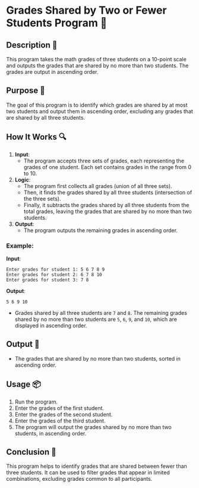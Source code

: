 # Grades Shared by Two or Fewer Students Program 📝

## Description 📝

This program takes the math grades of three students on a 10-point scale and outputs the grades that are shared by no more than two students.
The grades are output in ascending order.

## Purpose 🎯

The goal of this program is to identify which grades are shared by at most two students and output them in ascending order, excluding any grades that are shared by all three students.

## How It Works 🔍

1. **Input**:
    - The program accepts three sets of grades, each representing the grades of one student. Each set contains grades in the range from 0 to 10.
2. **Logic**:
    - The program first collects all grades (union of all three sets).
    - Then, it finds the grades shared by all three students (intersection of the three sets).
    - Finally, it subtracts the grades shared by all three students from the total grades, leaving the grades that are shared by no more than two students.
3. **Output**:
    - The program outputs the remaining grades in ascending order.

### Example:

**Input**:

```
Enter grades for student 1: 5 6 7 8 9
Enter grades for student 2: 6 7 8 10
Enter grades for student 3: 7 8
```

**Output**:

```
5 6 9 10
```

-   Grades shared by all three students are `7` and `8`. The remaining grades shared by no more than two students are `5`, `6`, `9`, and `10`, which are displayed in ascending order.

## Output 📜

-   The grades that are shared by no more than two students, sorted in ascending order.

## Usage 📦

1. Run the program.
2. Enter the grades of the first student.
3. Enter the grades of the second student.
4. Enter the grades of the third student.
5. The program will output the grades shared by no more than two students, in ascending order.

## Conclusion 🚀

This program helps to identify grades that are shared between fewer than three students.
It can be used to filter grades that appear in limited combinations, excluding grades common to all participants.
